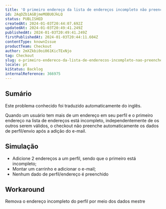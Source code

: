```yaml
---
title: 'O primeiro endereço da lista de endereços incompleto não preenche os dados de perfil/envio no checkout'
id: 2AqDZb1AGBjmeMOBU0JkLQ
status: PUBLISHED
createdAt: 2024-01-03T20:44:07.692Z
updatedAt: 2024-01-03T20:49:41.249Z
publishedAt: 2024-01-03T20:49:41.249Z
firstPublishedAt: 2024-01-03T20:44:11.604Z
contentType: knownIssue
productTeam: Checkout
author: 2mXZkbi0oi061KicTExNjo
tag: Checkout
slug: o-primeiro-endereco-da-lista-de-enderecos-incompleto-nao-preenche-os-dados-de-perfilenvio-no-checkout
locale: pt
kiStatus: Backlog
internalReference: 366975
---
```


## Sumário

<div class="alert alert-info">
  <p>Este problema conhecido foi traduzido automaticamente do inglês.</p>
</div>


Quando um usuário tem mais de um endereço em seu perfil e o primeiro endereço na lista de endereços está incompleto, independentemente de os outros serem válidos, o checkout não preenche automaticamente os dados de perfil/envio após a adição do e-mail.

## Simulação



- Adicione 2 endereços a um perfil, sendo que o primeiro está incompleto;
- Montar um carrinho e adicionar o e-mail;
- Nenhum dado de perfil/endereço é preenchido

## Workaround


Remova o endereço incompleto do perfil por meio dos dados mestre




